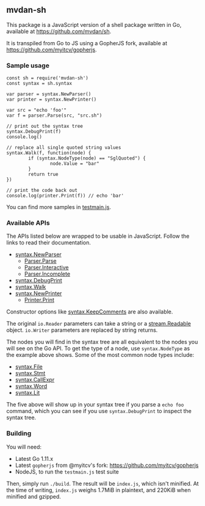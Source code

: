 ## mvdan-sh

This package is a JavaScript version of a shell package written in Go, available
at https://github.com/mvdan/sh.

It is transpiled from Go to JS using a GopherJS fork, available at
https://github.com/myitcv/gopherjs.

### Sample usage

```
const sh = require('mvdan-sh')
const syntax = sh.syntax

var parser = syntax.NewParser()
var printer = syntax.NewPrinter()

var src = "echo 'foo'"
var f = parser.Parse(src, "src.sh")

// print out the syntax tree
syntax.DebugPrint(f)
console.log()

// replace all single quoted string values
syntax.Walk(f, function(node) {
        if (syntax.NodeType(node) == "SglQuoted") {
                node.Value = "bar"
        }
        return true
})

// print the code back out
console.log(printer.Print(f)) // echo 'bar'
```

You can find more samples in
[testmain.js](https://github.com/mvdan/sh/blob/master/_js/testmain.js).

### Available APIs

The APIs listed below are wrapped to be usable in JavaScript. Follow the links
to read their documentation.

* [syntax.NewParser](https://godoc.org/mvdan.cc/sh/syntax#NewParser)
  - [Parser.Parse](https://godoc.org/mvdan.cc/sh/syntax#Parser.Parse)
  - [Parser.Interactive](https://godoc.org/mvdan.cc/sh/syntax#Parser.Interactive)
  - [Parser.Incomplete](https://godoc.org/mvdan.cc/sh/syntax#Parser.Incomplete)
* [syntax.DebugPrint](https://godoc.org/mvdan.cc/sh/syntax#DebugPrint)
* [syntax.Walk](https://godoc.org/mvdan.cc/sh/syntax#Walk)
* [syntax.NewPrinter](https://godoc.org/mvdan.cc/sh/syntax#NewPrinter)
  - [Printer.Print](https://godoc.org/mvdan.cc/sh/syntax#Printer.Print)

Constructor options like
[syntax.KeepComments](https://godoc.org/mvdan.cc/sh/syntax#KeepComments) are
also available.

The original `io.Reader` parameters can take a string or a
[stream.Readable](https://nodejs.org/api/stream.html#stream_class_stream_readable)
object. `io.Writer` parameters are replaced by string returns.

The nodes you will find in the syntax tree are all equivalent to the nodes you
will see on the Go API. To get the type of a node, use `syntax.NodeType` as the
example above shows. Some of the most common node types include:

* [syntax.File](https://godoc.org/mvdan.cc/sh/syntax#File)
* [syntax.Stmt](https://godoc.org/mvdan.cc/sh/syntax#Stmt)
* [syntax.CallExpr](https://godoc.org/mvdan.cc/sh/syntax#CallExpr)
* [syntax.Word](https://godoc.org/mvdan.cc/sh/syntax#Word)
* [syntax.Lit](https://godoc.org/mvdan.cc/sh/syntax#Lit)

The five above will show up in your syntax tree if you parse a `echo foo`
command, which you can see if you use `syntax.DebugPrint` to inspect the syntax
tree.

### Building

You will need:

* Latest Go 1.11.x
* Latest `gopherjs` from @myitcv's fork: https://github.com/myitcv/gopherjs
* NodeJS, to run the `testmain.js` test suite

Then, simply run `./build`. The result will be `index.js`, which isn't minified.
At the time of writing, `index.js` weighs 1.7MiB in plaintext, and 220KiB when
minified and gzipped.
